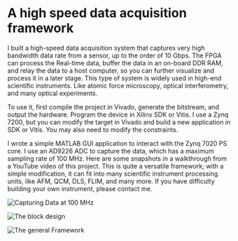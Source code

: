 # A high speed data acquisition framework
I built a high-speed data acquisition system that captures very high bandwidth data rate from a sensor, up to the order of 10 Gbps. The FPGA can process the Real-time data, buffer the data in an on-board DDR RAM, and relay the data to a host computer, so you can further visualize and process it in a later stage. This type of system is widely used in high-end scientific instruments. Like atomic force microscopy, optical interferometry, and many optical experiments.

To use it, first compile the project in Vivado, generate the bitstream, and output the hardware. Program the device in Xilinx SDK or Vitis. I use a Zynq 7200, but you can modify the target in Vivado and build a new application in SDK or Vitis. You may also need to modify the constraints. 

I wrote a simple MATLAB GUI application to interact with the Zynq 7020 PS core. I use an AD9226 ADC to capture the data, which has a maximum sampling rate of 100 MHz. Here are some snapshots in a walkthrough from a YouTube video of this project. This is quite a versatile framework; with a simple modification, it can fit into many scientific instrument processing units, like AFM, QCM, DLS, FLIM, and many more. If you have difficulty building your own instrument, please contact me. 

![Capturing Data at 100 MHz](https://github.com/wangshuoleon/A-high-speed-data-acquisition-framework/blob/main/2025-08-29%20(4).png)


![The block design](https://github.com/wangshuoleon/A-high-speed-data-acquisition-framework/blob/main/2025-08-29.png)


![The general Framework](https://github.com/wangshuoleon/A-high-speed-data-acquisition-framework/blob/main/2025-09-02%20(1).png)




